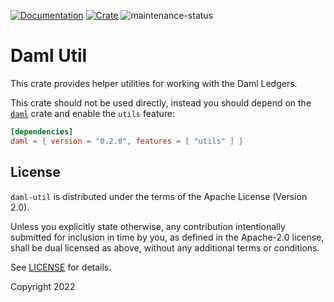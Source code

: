 [![Documentation](https://docs.rs/daml-util/badge.svg)](https://docs.rs/daml-util/0.2.0)
[![Crate](https://img.shields.io/crates/v/daml-util.svg)](https://crates.io/crates/daml-util/0.2.0)
![maintenance-status](https://img.shields.io/badge/maintenance-experimental-blue.svg)

# Daml Util

This crate provides helper utilities for working with the Daml Ledgers.

This crate should not be used directly, instead you should depend on the [`daml`](https://crates.io/crates/daml/0.2.0)
crate and enable the `utils` feature:

```toml
[dependencies]
daml = { version = "0.2.0", features = [ "utils" ] }
```

## License

`daml-util` is distributed under the terms of the Apache License (Version 2.0).

Unless you explicitly state otherwise, any contribution intentionally submitted for inclusion in time by you, as defined
in the Apache-2.0 license, shall be dual licensed as above, without any additional terms or conditions.

See [LICENSE](LICENSE) for details.

Copyright 2022